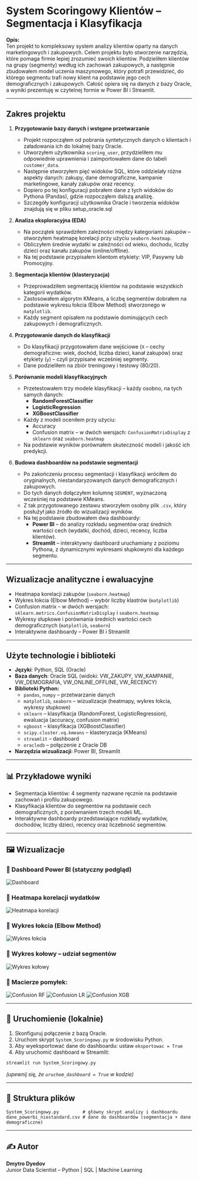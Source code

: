 # System Scoringowy Klientów – Segmentacja i Klasyfikacja

**Opis:**  
Ten projekt to kompleksowy system analizy klientów oparty na danych marketingowych i zakupowych. Celem projektu było stworzenie narzędzia, które pomaga firmie lepiej zrozumieć swoich klientów. Podzieliłem klientów na grupy (segmenty) według ich zachowań zakupowych, a następnie zbudowałem model uczenia maszynowego, który potrafi przewidzieć, do którego segmentu trafi nowy klient na podstawie jego cech demograficznych i zakupowych. Całość opiera się na danych z bazy Oracle, a wyniki prezentuję w czytelnej formie w Power BI i Streamlit.

---

## Zakres projektu 

1. **Przygotowanie bazy danych i wstępne przetwarzanie**
   - Projekt rozpocząłem od pobrania syntetycznych danych o klientach i załadowania ich do lokalnej bazy Oracle.
   - Utworzyłem użytkownika `scoring_user`, przydzieliłem mu odpowiednie uprawnienia i zaimportowałem dane do tabeli `customer_data`.
   - Następnie stworzyłem pięć widoków SQL, które oddzielały różne aspekty danych: zakupy, dane demograficzne, kampanie marketingowe, kanały zakupów oraz recency.
   - Dopiero po tej konfiguracji pobrałem dane z tych widoków do Pythona (Pandas), gdzie rozpocząłem dalszą analizę.
   - Szczegóły konfiguracji użytkownika Oracle i tworzenia widoków znajdują się w pliku setup_oracle.sql

2. **Analiza eksploracyjna (EDA)**
   - Na początek sprawdziłem zależności między kategoriami zakupów – stworzyłem heatmapę korelacji przy użyciu `seaborn.heatmap`.
   - Obliczyłem średnie wydatki w zależności od wieku, dochodu, liczby dzieci oraz kanału zakupów (online/offline).
   - Na tej podstawie przypisałem klientom etykiety: VIP, Pasywny lub Promocyjny.

3. **Segmentacja klientów (klasteryzacja)**
   - Przeprowadziłem segmentację klientów na podstawie wszystkich kategorii wydatków.
   - Zastosowałem algorytm KMeans, a liczbę segmentów dobrałem na podstawie wykresu łokcia (Elbow Method) stworzonego w `matplotlib`.
   - Każdy segment opisałem na podstawie dominujących cech zakupowych i demograficznych.

4. **Przygotowanie danych do klasyfikacji**
   - Do klasyfikacji przygotowałem dane wejściowe (`X` – cechy demograficzne: wiek, dochód, liczba dzieci, kanał zakupów) oraz etykiety (`y`) – czyli przypisane wcześniej segmenty.
   - Dane podzieliłem na zbiór treningowy i testowy (80/20).

5. **Porównanie modeli klasyfikacyjnych**
   - Przetestowałem trzy modele klasyfikacji – każdy osobno, na tych samych danych:
     - **RandomForestClassifier**
     - **LogisticRegression**
     - **XGBoostClassifier**
   - Każdy z modeli oceniłem przy użyciu:
     - Accuracy
     - Confusion matrix – w dwóch wersjach: `ConfusionMatrixDisplay` z `sklearn` oraz `seaborn.heatmap`
   - Na podstawie wyników porównałem skuteczność modeli i jakość ich predykcji.

6. **Budowa dashboardów na podstawie segmentacji**
   - Po zakończeniu procesu segmentacji i klasyfikacji wróciłem do oryginalnych, niestandaryzowanych danych demograficznych i zakupowych.
   - Do tych danych dołączyłem kolumnę `SEGMENT`, wyznaczoną wcześniej na podstawie KMeans.
   - Z tak przygotowanego zestawu stworzyłem osobny plik `.csv`, który posłużył jako źródło do wizualizacji wyników.
   - Na tej podstawie zbudowałem dwa dashboardy:
     - **Power BI** – do analizy rozkładu segmentów oraz średnich wartości cech (wydatki, dochód, dzieci, recency, liczba klientów).
     - **Streamlit** – interaktywny dashboard uruchamiany z poziomu Pythona, z dynamicznymi wykresami słupkowymi dla każdego segmentu.

---

## Wizualizacje analityczne i ewaluacyjne

- Heatmapa korelacji zakupów (`seaborn.heatmap`)
- Wykres łokcia (Elbow Method) – wybór liczby klastrów (`matplotlib`)
- Confusion matrix – w dwóch wersjach: `sklearn.metrics.ConfusionMatrixDisplay` i `seaborn.heatmap`
- Wykresy słupkowe i porównania średnich wartości cech demograficznych (`matplotlib`, `seaborn`)
- Interaktywne dashboardy – Power BI i Streamlit

---

## Użyte technologie i biblioteki

- **Języki**: Python, SQL (Oracle)
- **Baza danych**: Oracle SQL (widoki: VW_ZAKUPY, VW_KAMPANIE, VW_DEMOGRAFIA, VW_ONLINE_OFFLINE, VW_RECENCY)
- **Biblioteki Python:**
  - `pandas`, `numpy` – przetwarzanie danych
  - `matplotlib`, `seaborn` – wizualizacje (heatmapy, wykres łokcia, wykresy słupkowe)
  - `sklearn` – klasyfikacja (RandomForest, LogisticRegression), ewaluacja (accuracy, confusion matrix)
  - `xgboost` – klasyfikacja (XGBoostClassifier)
  - `scipy.cluster.vq.kmeans` – klasteryzacja (KMeans)
  - `streamlit` – dashboard
  - `oracledb` – połączenie z Oracle DB
- **Narzędzia wizualizacji**: Power BI, Streamlit

---

## 📊 Przykładowe wyniki

- Segmentacja klientów: 4 segmenty nazwane ręcznie na podstawie zachowań i profilu zakupowego.
- Klasyfikacja klientów do segmentów na podstawie cech demograficznych, z porównaniem trzech modeli ML.
- Interaktywne dashboardy przedstawiające rozkłady wydatków, dochodów, liczby dzieci, recency oraz liczebność segmentów.

---

## 🖼️ Wizualizacje

### 🔹 Dashboard Power BI (statyczny podgląd)
![Dashboard](images/Dashboard_Segmentacja_Klientow.jpg)

### 🔹 Heatmapa korelacji wydatków
![Heatmapa korelacji](images/Korelacja_wydatków_Heatmapa.png)

### 🔹 Wykres łokcia (Elbow Method)
![Wykres łokcia](images/Wykres_Lokcia.png)

### 🔹 Wykres kołowy – udział segmentów
![Wykres kołowy](images/Wykres_kolowy_Udzialow_segmentow.png)

### 🔹 Macierze pomyłek:
  ![Confusion RF](images/Wizualizacja_macierzy_pomylek_Random_Forest.png)
  ![Confusion LR](images/Wizualizacja_macierzy_pomylek_Logistic_Regression.png)
  ![Confusion XGB](images/Wizualizacja_macierzy_pomylek_XGBoost.png)

---

## 🚀 Uruchomienie (lokalnie)

1. Skonfiguruj połączenie z bazą Oracle.
2. Uruchom skrypt `System_Scoringowy.py` w środowisku Python.
3. Aby wyeksportować dane do dashboardu: ustaw `eksportowac = True`
4. Aby uruchomić dashboard w Streamlit:
```bash
streamlit run System_Scoringowy.py
```
*(upewnij się, że `uruchom_dashboard = True` w kodzie)*

---

## 📁 Struktura plików

```
System_Scoringowy.py         # główny skrypt analizy i dashboardu
dane_powerbi_niestandard.csv # dane do dashboardów (segmentacja + dane demograficzne)
```

---

## ✍️ Autor

**Dmytro Dyedov**  
Junior Data Scientist – Python | SQL | Machine Learning  

